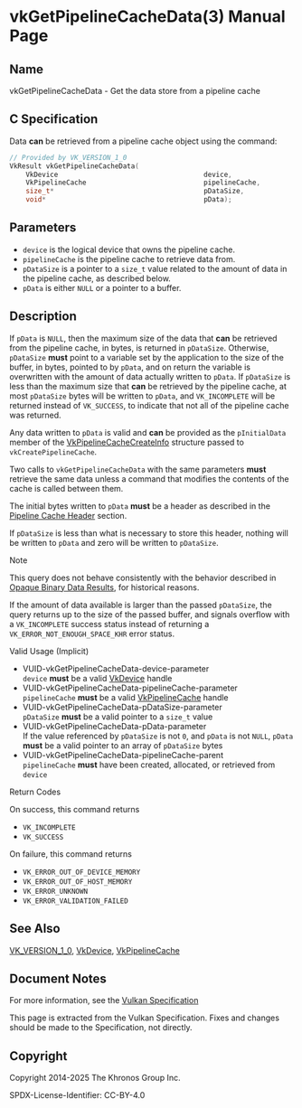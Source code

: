 # vkGetPipelineCacheData(3) Manual Page

## Name

vkGetPipelineCacheData - Get the data store from a pipeline cache



## [](#_c_specification)C Specification

Data **can** be retrieved from a pipeline cache object using the command:

```c++
// Provided by VK_VERSION_1_0
VkResult vkGetPipelineCacheData(
    VkDevice                                    device,
    VkPipelineCache                             pipelineCache,
    size_t*                                     pDataSize,
    void*                                       pData);
```

## [](#_parameters)Parameters

- `device` is the logical device that owns the pipeline cache.
- `pipelineCache` is the pipeline cache to retrieve data from.
- `pDataSize` is a pointer to a `size_t` value related to the amount of data in the pipeline cache, as described below.
- `pData` is either `NULL` or a pointer to a buffer.

## [](#_description)Description

If `pData` is `NULL`, then the maximum size of the data that **can** be retrieved from the pipeline cache, in bytes, is returned in `pDataSize`. Otherwise, `pDataSize` **must** point to a variable set by the application to the size of the buffer, in bytes, pointed to by `pData`, and on return the variable is overwritten with the amount of data actually written to `pData`. If `pDataSize` is less than the maximum size that **can** be retrieved by the pipeline cache, at most `pDataSize` bytes will be written to `pData`, and `VK_INCOMPLETE` will be returned instead of `VK_SUCCESS`, to indicate that not all of the pipeline cache was returned.

Any data written to `pData` is valid and **can** be provided as the `pInitialData` member of the [VkPipelineCacheCreateInfo](https://registry.khronos.org/vulkan/specs/latest/man/html/VkPipelineCacheCreateInfo.html) structure passed to `vkCreatePipelineCache`.

Two calls to `vkGetPipelineCacheData` with the same parameters **must** retrieve the same data unless a command that modifies the contents of the cache is called between them.

The initial bytes written to `pData` **must** be a header as described in the [Pipeline Cache Header](https://registry.khronos.org/vulkan/specs/latest/html/vkspec.html#pipelines-cache-header) section.

If `pDataSize` is less than what is necessary to store this header, nothing will be written to `pData` and zero will be written to `pDataSize`.

Note

This query does not behave consistently with the behavior described in [Opaque Binary Data Results](https://registry.khronos.org/vulkan/specs/latest/html/vkspec.html#fundamentals-binaryresults), for historical reasons.

If the amount of data available is larger than the passed `pDataSize`, the query returns up to the size of the passed buffer, and signals overflow with a `VK_INCOMPLETE` success status instead of returning a `VK_ERROR_NOT_ENOUGH_SPACE_KHR` error status.

Valid Usage (Implicit)

- [](#VUID-vkGetPipelineCacheData-device-parameter)VUID-vkGetPipelineCacheData-device-parameter  
  `device` **must** be a valid [VkDevice](https://registry.khronos.org/vulkan/specs/latest/man/html/VkDevice.html) handle
- [](#VUID-vkGetPipelineCacheData-pipelineCache-parameter)VUID-vkGetPipelineCacheData-pipelineCache-parameter  
  `pipelineCache` **must** be a valid [VkPipelineCache](https://registry.khronos.org/vulkan/specs/latest/man/html/VkPipelineCache.html) handle
- [](#VUID-vkGetPipelineCacheData-pDataSize-parameter)VUID-vkGetPipelineCacheData-pDataSize-parameter  
  `pDataSize` **must** be a valid pointer to a `size_t` value
- [](#VUID-vkGetPipelineCacheData-pData-parameter)VUID-vkGetPipelineCacheData-pData-parameter  
  If the value referenced by `pDataSize` is not `0`, and `pData` is not `NULL`, `pData` **must** be a valid pointer to an array of `pDataSize` bytes
- [](#VUID-vkGetPipelineCacheData-pipelineCache-parent)VUID-vkGetPipelineCacheData-pipelineCache-parent  
  `pipelineCache` **must** have been created, allocated, or retrieved from `device`

Return Codes

On success, this command returns

- `VK_INCOMPLETE`
- `VK_SUCCESS`

On failure, this command returns

- `VK_ERROR_OUT_OF_DEVICE_MEMORY`
- `VK_ERROR_OUT_OF_HOST_MEMORY`
- `VK_ERROR_UNKNOWN`
- `VK_ERROR_VALIDATION_FAILED`

## [](#_see_also)See Also

[VK\_VERSION\_1\_0](https://registry.khronos.org/vulkan/specs/latest/man/html/VK_VERSION_1_0.html), [VkDevice](https://registry.khronos.org/vulkan/specs/latest/man/html/VkDevice.html), [VkPipelineCache](https://registry.khronos.org/vulkan/specs/latest/man/html/VkPipelineCache.html)

## [](#_document_notes)Document Notes

For more information, see the [Vulkan Specification](https://registry.khronos.org/vulkan/specs/latest/html/vkspec.html#vkGetPipelineCacheData)

This page is extracted from the Vulkan Specification. Fixes and changes should be made to the Specification, not directly.

## [](#_copyright)Copyright

Copyright 2014-2025 The Khronos Group Inc.

SPDX-License-Identifier: CC-BY-4.0